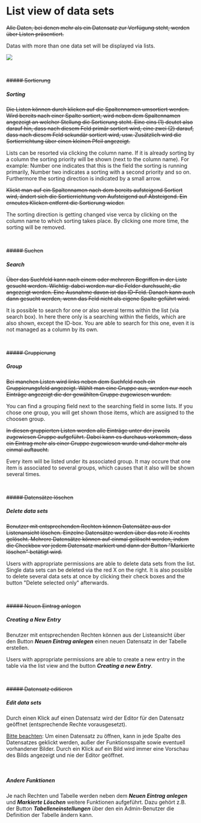 # List view of data sets

~~Alle Daten, bei denen mehr als ein Datensatz zur Verfügung steht, werden über Listen präsentiert.~~

Datas with more than one data set will be displayed via lists.

![](bild9.png)

<br>

~~##### Sortierung~~

##### Sorting

~~Die Listen können durch klicken auf die Spaltennamen umsortiert werden. Wird bereits nach einer Spalte sortiert, wird neben dem Spaltennamen angezeigt an welcher Stellung die Sortierung steht. Eine eins (1) deutet also darauf hin, dass nach diesem Feld primär sortiert wird, eine zwei (2) darauf, dass nach diesem Feld sekundär sortiert wird, usw. Zusätzlich wird die Sortierrichtung über einen kleinen Pfeil angezeigt.~~

Lists can be resorted via clicking the column name. If it is already sorting by a column the sorting priority will be shown (next to the column name). For example: Number one indicates that this is the field the sorting is running primarily, Number two indicates a sorting with a second priority and so on. Furthermore the sorting direction is indicated by a small arrow. 

~~Klickt man auf ein Spaltennamen nach dem bereits aufsteigend Sortiert wird, ändert sich die Sortierrichtung von Aufsteigend auf Absteigend. Ein erneutes Klicken entfernt die Sortierung wieder.~~

The sorting direction is getting changed vise verca by clicking on the column name to which sorting takes place. By clicking one more time, the sorting will be removed.

<br>

~~##### Suchen~~

##### Search

~~Über das Suchfeld kann nach einem oder mehreren Begriffen in der Liste gesucht werden. Wichtig: dabei werden nur die Felder durchsucht, die angezeigt werden.
Eine Ausnahme davon ist das ID-Feld. Danach kann auch dann gesucht werden, wenn das Feld nicht als eigene Spalte geführt wird.~~

It is possible to search for one or also several terms within the list (via search box). In here there only is a searching within the fields, which are also shown, except the ID-box. You are able to search for this one, even it is not managed as a column by its own. 



<br>

~~##### Gruppierung~~

##### Group

~~Bei manchen Listen wird links neben dem Suchfeld noch ein Gruppierungsfeld angezeigt. Wählt man eine Gruppe aus, werden nur noch Einträge angezeigt die der gewählten Gruppe zugewiesen wurden.~~

You can find a grouping field next to the searching field in some lists. If you chose one group, you will get shown those items, which are assigned to the choosen group.

~~In diesen gruppierten Listen werden alle Einträge unter der jeweils zugewiesen Gruppe aufgeführt. Dabei kann es durchaus vorkommen, dass ein Eintrag mehr als einer Gruppe zugewiesen wurde und daher mehr als einmal auftaucht.~~

Every item will be listed under its associated group. It may occure that one item is associated to several groups, which causes that it also will be shown several times.

<br>

~~##### Datensätze löschen~~

##### Delete data sets

~~Benutzer mit entsprechenden Rechten können Datensätze aus der Listenansicht löschen. Einzelne Datensätze werden über das rote X rechts gelöscht. Mehrere Datensätze können auf einmal gelöscht werden, indem die Checkbox vor jedem Datensatz markiert und dann der Button "Markierte löschen" betätigt wird.~~

Users with appropriate permissions are able to delete data sets from the list. Single data sets can be deleted via the red X on the right. It is also possible to delete several data sets at once by clicking their check boxes and the button "Delete selected only" afterwards.

<br>

~~##### Neuen Eintrag anlegen~~

##### Creating a New Entry

Benutzer mit entsprechenden Rechten können aus der Listeansicht über den Button ***Neuen Eintrag anlegen*** einen neuen Datensatz in der Tabelle erstellen.

Users with appropriate permissions are able to create a new entry in the table via the list view and the button ***Creating a new Entry***.

<br>

~~##### Datensatz editieren~~

##### Edit data sets

Durch einen Klick auf einen Datensatz wird der Editor für den Datensatz geöffnet (entsprechende Rechte vorausgesetzt).

<u>Bitte beachten</u>: Um einen Datensatz zu öffnen, kann in jede Spalte des Datensatzes geklickt werden, außer der Funktionsspalte sowie eventuell vorhandener Bilder. Durch ein Klick auf ein Bild wird immer eine Vorschau des Bilds angezeigt und nie der Editor geöffnet.

<br>

##### Andere Funktionen

Je nach Rechten und Tabelle werden neben dem ***Neuen Eintrag anlegen*** und ***Markierte Löschen*** weitere Funktionen aufgeführt. Dazu gehört z.B. der Button ***Tabelleneinstellungen*** über den ein Admin-Benutzer die Definition der Tabelle ändern kann.
